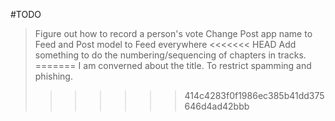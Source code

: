 #TODO

> Figure out how to record a person's vote
> Change Post app name to Feed and Post model to Feed everywhere
<<<<<<< HEAD
> Add something to do the numbering/sequencing of chapters in tracks.
=======
> I am converned about the title. To restrict spamming and phishing.
>>>>>>> 414c4283f0f1986ec385b41dd375646d4ad42bbb
